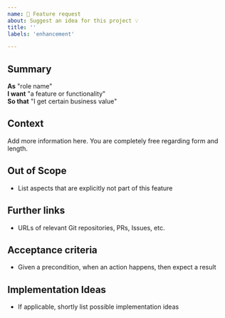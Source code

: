 ```yaml
---
name: 🚀 Feature request
about: Suggest an idea for this project 💡
title: ''
labels: 'enhancement'

---
```

## Summary

**As** "role name"\
**I want** "a feature or functionality"\
**So that** "I get certain business value"

## Context

Add more information here. You are completely free regarding form and length.

## Out of Scope

* List aspects that are explicitly not part of this feature

## Further links

* URLs of relevant Git repositories, PRs, Issues, etc.

## Acceptance criteria

<!--
If you already have ideas what the requirements are, please list them below in given-when-then expressions.
-->

* Given a precondition, when an action happens, then expect a result

## Implementation Ideas

* If applicable, shortly list possible implementation ideas
